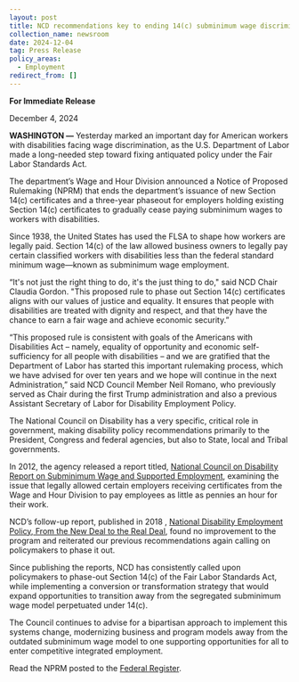 ```yaml
---
layout: post
title: NCD recommendations key to ending 14(c) subminimum wage discrimination
collection_name: newsroom
date: 2024-12-04
tag: Press Release
policy_areas:
  - Employment
redirect_from: []
---
```

**For Immediate Release**

December 4, 2024                                      

**WASHINGTON —** Yesterday marked an important day for American workers with disabilities facing wage discrimination, as the U.S. Department of Labor made a long-needed step toward fixing antiquated policy under the Fair Labor Standards Act.

The department’s Wage and Hour Division announced a Notice of Proposed Rulemaking (NPRM) that ends the department’s issuance of new Section 14(c) certificates and a three-year phaseout for employers holding existing Section 14(c) certificates to gradually cease paying subminimum wages to workers with disabilities.

Since 1938, the United States has used the FLSA to shape how workers are legally paid. Section 14(c) of the law allowed business owners to legally pay certain classified workers with disabilities less than the federal standard minimum wage—known as subminimum wage employment.

“It's not just the right thing to do, it's the just thing to do," said NCD Chair Claudia Gordon. "This proposed rule to phase out Section 14(c) certificates aligns with our values of justice and equality. It ensures that people with disabilities are treated with dignity and respect, and that they have the chance to earn a fair wage and achieve economic security.”

“This proposed rule is consistent with goals of the Americans with Disabilities Act – namely, equality of opportunity and economic self-sufficiency for all people with disabilities – and we are gratified that the Department of Labor has started this important rulemaking process, which we have advised for over ten years and we hope will continue in the next Administration,” said NCD Council Member Neil Romano, who previously served as Chair during the first Trump administration and also a previous Assistant Secretary of Labor for Disability Employment Policy. 

The National Council on Disability has a very specific, critical role in government, making disability policy recommendations primarily to the President, Congress and federal agencies, but also to State, local and Tribal governments.

In 2012, the agency   released a report titled, [National Council on Disability Report on Subminimum Wage and Supported Employment](https://www.ncd.gov/report/national-council-on-disability-report-on-subminimum-wage-and-supported-employment/), examining the issue that legally allowed certain employers receiving certificates from the Wage and Hour Division to pay employees as little as pennies an hour for their work.

NCD’s follow-up report, published in  2018 , [National Disability Employment Policy, From the New Deal to the Real Deal](https://www.ncd.gov/report/national-disability-employment-policy-from-the-new-deal-to-the-real-deal-joining-the-industries-of-the-future/), found no improvement to the program and reiterated our previous recommendations again calling on policymakers to phase it out. 

Since publishing the reports, NCD has consistently called upon policymakers to phase-out Section 14(c) of the Fair Labor Standards Act, while implementing a conversion or transformation strategy that would expand opportunities to transition away from the segregated subminimum wage model perpetuated under 14(c). 

The Council continues to advise for a bipartisan approach to implement this systems change, modernizing business and program models away from the outdated subminimum wage model to one supporting opportunities for all to enter competitive integrated employment.

Read the NPRM posted to the [Federal Register](https://www.federalregister.gov/public-inspection/2024-27880/employment-of-workers-with-disabilities-under-section-14c-of-the-fair-labor-standards-act).
